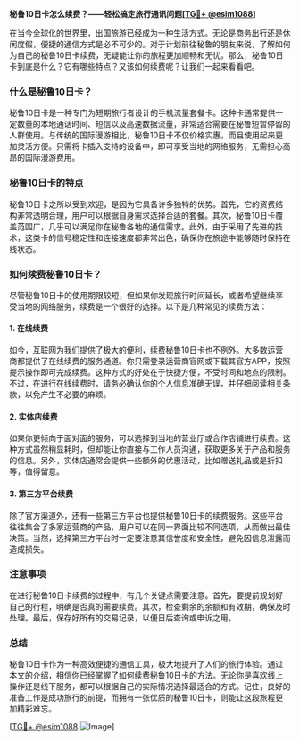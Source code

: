 **秘鲁10日卡怎么续费？——轻松搞定旅行通讯问题[[TG💪+ @esim1088](https://t.me/s/esim1088)]**

在当今全球化的世界里，出国旅游已经成为一种生活方式。无论是商务出行还是休闲度假，便捷的通信方式是必不可少的。对于计划前往秘鲁的朋友来说，了解如何为自己的秘鲁10日卡续费，无疑能让你的旅程更加顺畅和无忧。那么，秘鲁10日卡到底是什么？它有哪些特点？又该如何续费呢？让我们一起来看看吧。

### 什么是秘鲁10日卡？

秘鲁10日卡是一种专门为短期旅行者设计的手机流量套餐卡。这种卡通常提供一定数量的本地通话时间、短信以及高速数据流量，非常适合需要在秘鲁短暂停留的人群使用。与传统的国际漫游相比，秘鲁10日卡不仅价格实惠，而且使用起来更加灵活方便。只需将卡插入支持的设备中，即可享受当地的网络服务，无需担心高昂的国际漫游费用。

### 秘鲁10日卡的特点

秘鲁10日卡之所以受到欢迎，是因为它具备许多独特的优势。首先，它的资费结构非常透明合理，用户可以根据自身需求选择合适的套餐。其次，秘鲁10日卡覆盖范围广，几乎可以满足你在秘鲁各地的通信需求。此外，由于采用了先进的技术，这类卡的信号稳定性和连接速度都非常出色，确保你在旅途中能够随时保持在线状态。

### 如何续费秘鲁10日卡？

尽管秘鲁10日卡的使用期限较短，但如果你发现旅行时间延长，或者希望继续享受当地的网络服务，续费是一个很好的选择。以下是几种常见的续费方法：

#### 1. 在线续费

如今，互联网为我们提供了极大的便利，续费秘鲁10日卡也不例外。大多数运营商都提供了在线续费的服务通道。你只需登录运营商官网或下载其官方APP，按照提示操作即可完成续费。这种方式的好处在于快捷方便，不受时间和地点的限制。不过，在进行在线续费时，请务必确认你的个人信息准确无误，并仔细阅读相关条款，以免产生不必要的麻烦。

#### 2. 实体店续费

如果你更倾向于面对面的服务，可以选择到当地的营业厅或合作店铺进行续费。这种方式虽然稍显耗时，但却能让你直接与工作人员沟通，获取更多关于产品和服务的信息。另外，实体店通常会提供一些额外的优惠活动，比如赠送礼品或是折扣等，值得留意。

#### 3. 第三方平台续费

除了官方渠道外，还有一些第三方平台也提供秘鲁10日卡的续费服务。这些平台往往集合了多家运营商的产品，用户可以在同一界面比较不同选项，从而做出最佳决策。当然，选择第三方平台时一定要注意其信誉度和安全性，避免因信息泄露而造成损失。

### 注意事项

在进行秘鲁10日卡续费的过程中，有几个关键点需要注意。首先，要提前规划好自己的行程，明确是否真的需要续费。其次，检查剩余的余额和有效期，确保及时处理。最后，保存好所有的交易记录，以便日后查询或申诉之用。

### 总结

秘鲁10日卡作为一种高效便捷的通信工具，极大地提升了人们的旅行体验。通过本文的介绍，相信你已经掌握了如何续费秘鲁10日卡的方法。无论你是喜欢线上操作还是线下服务，都可以根据自己的实际情况选择最适合的方式。记住，良好的准备工作是成功旅行的前提，而拥有一张优质的秘鲁10日卡，则能让这段旅程更加精彩难忘。

[[TG💪+ @esim1088](https://t.me/s/esim1088) ![Image](https://i.postimg.cc/4NQfJmqS/Snipaste-2025-05-13-00-14-12.png)]